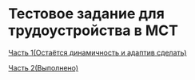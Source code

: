 # Тестовое задание для трудоустройства в МСТ

[Часть 1(Остаётся динамичность и адаптив сделать)](https://serzol64.github.io/mst_testtask/)

[Часть 2(Выполнено)](https://serzol64.github.io/mst_testtask/video.html)